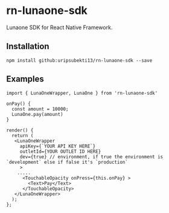 # rn-lunaone-sdk

Lunaone SDK for React Native Framework.

## Installation

```
npm install github:uripsubekti13/rn-lunaone-sdk --save
```

## Examples

```
import { LunaOneWrapper, LunaOne } from 'rn-lunaone-sdk'

onPay() {
  const amount = 10000;
  LunaOne.pay(amount)
}

render() {
  return (
   <LunaOneWrapper
     apiKey={`YOUR API KEY HERE`}
     outletId={YOUR OUTLET ID HERE}
     dev={true} // environment, if true the environment is `development` else if false it's `production`
     >
    .....
      <TouchableOpacity onPress={this.onPay} >
        <Text>Pay</Text>
      </TouchableOpacity>
   </LunaOneWrapper>
  );
};

```
